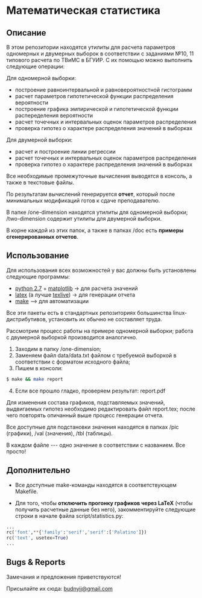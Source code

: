 Математическая статистика
=========================

Описание
--------
В этом репозитории находятся утилиты для расчета параметров одномерных
и двумерных выборок в соответствии с заданиями №10, 11 типового расчета
по ТВиМС в БГУИР.
С их помощью можно выполнить следующие операции:

Для одномерной выборки:
+ построение равноинтервальной и равновероятностной гистограмм
+ расчет параметров гипотетической функции распределения вероятности
+ построение графика эмпирической и гипотетической функции распеределения вероятности
+ расчет точечных и интервальных оценок параметров распределения
+ проверка гипотез о характере распределения значений в выборках

Для двумерной выборки:
+ расчет и построение линии регрессии
+ расчет точечных и интервальных оценок параметров распределения
+ проверка гипотез о характере распределения значений в выборках

Все необходимые промежуточные вычисления выводятся в консоль, а также в текстовые файлы.

По результатам вычислений генерируется __отчет__, который после минимальных модификаций
готов к сдаче преподавателю.

В папке
/one-dimension находятся утилиты для одномерной выборки;
/two-dimension содержит утилиты для двумерной выборки.

В корне каждой из этих папок, а также в папках /doc есть __примеры сгенерированных отчетов__.


Использование
-------------

Для использования всех возможностей у вас должны быть установлены следующие программы:

+ [python 2.7](http://www.python.org/download/releases/2.7.6/) + [matplotlib](http://matplotlib.org/) -> для расчета значений
+ [latex](http://www.latex-project.org/) (а лучше [texlive](http://www.tug.org/texlive/)) -> для генерации отчета
+ [make](http://www.gnu.org/software/make/) --> для автоматизации

Все эти пакеты есть в стандартных репозиториях большинства linux-дистрибутивов, установить их
обычно не составляет труда.

Рассмотрим процесс работы на примере одномерной выборки; работа с двумерной выборкой производится аналогично.

1. Заходим в папку /one-dimension;
2. Заменяем файл data/data.txt файлом с требуемой выборкой в соответствии с форматом исходного файла;
3. Пишем в консоли:

```bash
$ make && make report
```

4. Если все прошло гладко, проверяем результат: report.pdf

Для изменения состава графиков, подставляемых значений, выдвигаемых гипотез необходимо
редактировать файл report.tex; после чего повторять опичанный выше процесс генерации отчета.

Все доступные для подстановки значения находятся в папках /pic (графики), /val (значения), /tbl (таблицы).

В каждом файле --- одно значение в соответствии с названием. Все просто!


Дополнительно
-------------

+ Все доступные make-команды находятся в соответствующем Makefile.

+ Для того, чтобы __отключить прогонку графиков через LaTeX__ (чтобы получить расчетные данные без него),
закомментируйте следующие строки в начале файла script/statistics.py:

```python
...
rc('font',**{'family':'serif','serif':['Palatino']})
rc('text', usetex=True)
...
```

Bugs & Reports
--------------

Замечания и предложения приветствуются!

Присылайте их сюда: [budnyjj@gmail.com](mailto:budnyjj@gmail.com)


